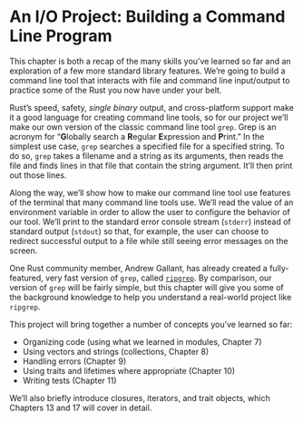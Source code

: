 # An I/O Project: Building a Command Line Program

This chapter is both a recap of the many skills you’ve learned so far and an
exploration of a few more standard library features. We’re going to build a
command line tool that interacts with file and command line input/output to
practice some of the Rust you now have under your belt.

Rust’s speed, safety, *single binary* output, and cross-platform support make
it a good language for creating command line tools, so for our project we’ll
make our own version of the classic command line tool `grep`. Grep is an
acronym for “**G**lobally search a **R**egular **E**xpression and **P**rint.”
In the simplest use case, `grep` searches a specified file for a specified
string. To do so, `grep` takes a filename and a string as its arguments, then
reads the file and finds lines in that file that contain the string argument.
It’ll then print out those lines.

Along the way, we’ll show how to make our command line tool use features of the
terminal that many command line tools use. We’ll read the value of an
environment variable in order to allow the user to configure the behavior of
our tool. We’ll print to the standard error console stream (`stderr`) instead
of standard output (`stdout`) so that, for example, the user can choose to
redirect successful output to a file while still seeing error messages on the
screen.

One Rust community member, Andrew Gallant, has already created a
fully-featured, very fast version of `grep`, called
[`ripgrep`](https://github.com/BurntSushi/ripgrep)<!-- ignore -->. By
comparison, our version of `grep` will be fairly simple, but this chapter will
give you some of the background knowledge to help you understand a real-world
project like `ripgrep`.

This project will bring together a number of concepts you’ve learned so far:

* Organizing code (using what we learned in modules, Chapter 7)
* Using vectors and strings (collections, Chapter 8)
* Handling errors (Chapter 9)
* Using traits and lifetimes where appropriate (Chapter 10)
* Writing tests (Chapter 11)

We’ll also briefly introduce closures, iterators, and trait objects, which
Chapters 13 and 17 will cover in detail.
